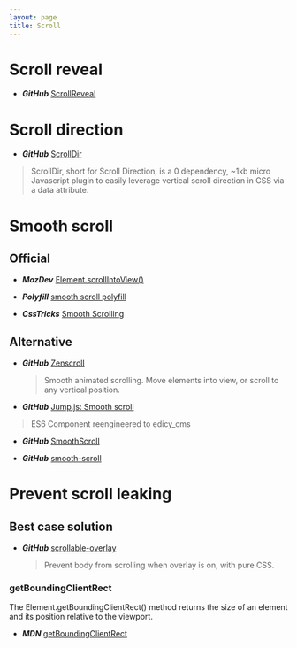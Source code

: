 ```yaml
---
layout: page
title: Scroll
---
```


# Scroll reveal

* ***GitHub*** [ScrollReveal](https://github.com/jlmakes/scrollreveal)

# Scroll direction

* ***GitHub*** [ScrollDir](https://github.com/dollarshaveclub/scrolldir)
 > ScrollDir, short for Scroll Direction, is a 0 dependency, ~1kb micro Javascript plugin to easily leverage vertical scroll direction in CSS via a data attribute.

# Smooth scroll

## Official

* ***MozDev*** [Element.scrollIntoView()](https://developer.mozilla.org/en/docs/Web/API/Element/scrollIntoView)
* ***Polyfill*** [smooth scroll polyfill](https://github.com/iamdustan/smoothscroll)

* ***CssTricks*** [Smooth Scrolling](https://css-tricks.com/snippets/jquery/smooth-scrolling/)

## Alternative

* ***GitHub*** [Zenscroll](https://github.com/zengabor/zenscroll)
  > Smooth animated scrolling. Move elements into view, or scroll to any vertical position.

* ***GitHub*** [Jump.js: Smooth scroll](https://github.com/callmecavs/jump.js)
 > ES6
 > Component reengineered to edicy_cms

* ***GitHub*** [SmoothScroll](https://github.com/alicelieutier/smoothScroll)

* ***GitHub*** [smooth-scroll](https://github.com/cferdinandi/smooth-scroll)

# Prevent scroll leaking

## Best case solution
* ***GitHub*** [scrollable-overlay](https://github.com/Luxiyalu/scrollable-overlay)
  > Prevent body from scrolling when overlay is on, with pure CSS.

### getBoundingClientRect

The Element.getBoundingClientRect() method returns the size of an element and its position relative to the viewport.
* ***MDN*** [getBoundingClientRect](https://developer.mozilla.org/en-US/docs/Web/API/Element/getBoundingClientRect)
